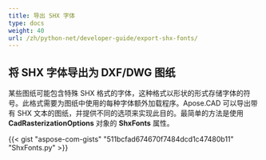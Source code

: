 ```yaml
---
title: 导出 SHX 字体
type: docs
weight: 40
url: /zh/python-net/developer-guide/export-shx-fonts/
---
```


## **将 SHX 字体导出为 DXF/DWG 图纸**

某些图纸可能包含特殊 SHX 格式的字体，这种格式以形状的形式存储字体的符号。此格式需要为图纸中使用的每种字体额外加载程序。Apose.CAD 可以导出带有 SHX 文本的图纸，并提供不同的选项来实现此目的。最简单的方法是使用 
**CadRasterizationOptions** 对象的 **ShxFonts** 属性。

{{< gist "aspose-com-gists" "511bcfad674670f7484dcd1c47480b11" "ShxFonts.py" >}}
